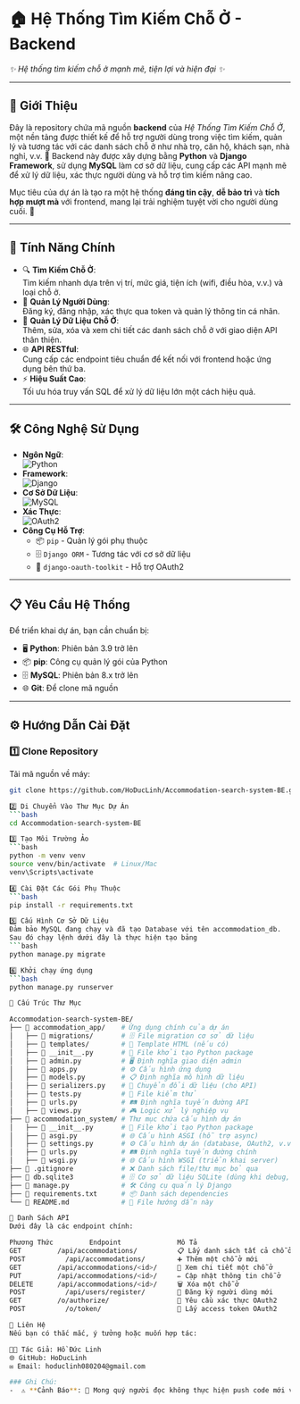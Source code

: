 # 🏠 Hệ Thống Tìm Kiếm Chỗ Ở - Backend

*✨ Hệ thống tìm kiếm chỗ ở mạnh mẽ, tiện lợi và hiện đại ✨*

---

## 📖 Giới Thiệu
Đây là repository chứa mã nguồn **backend** của *Hệ Thống Tìm Kiếm Chỗ Ở*, một nền tảng được thiết kế để hỗ trợ người dùng trong việc tìm kiếm, quản lý và tương tác với các danh sách chỗ ở như nhà trọ, căn hộ, khách sạn, nhà nghỉ, v.v. 🎯 Backend này được xây dựng bằng **Python** và **Django Framework**, sử dụng **MySQL** làm cơ sở dữ liệu, cung cấp các API mạnh mẽ để xử lý dữ liệu, xác thực người dùng và hỗ trợ tìm kiếm nâng cao.

Mục tiêu của dự án là tạo ra một hệ thống **đáng tin cậy**, **dễ bảo trì** và **tích hợp mượt mà** với frontend, mang lại trải nghiệm tuyệt vời cho người dùng cuối. 🚀

---

## 🌟 Tính Năng Chính
- 🔍 **Tìm Kiếm Chỗ Ở**:  
  Tìm kiếm nhanh dựa trên vị trí, mức giá, tiện ích (wifi, điều hòa, v.v.) và loại chỗ ở.
- 👤 **Quản Lý Người Dùng**:  
  Đăng ký, đăng nhập, xác thực qua token và quản lý thông tin cá nhân.
- 🏡 **Quản Lý Dữ Liệu Chỗ Ở**:  
  Thêm, sửa, xóa và xem chi tiết các danh sách chỗ ở với giao diện API thân thiện.
- 🌐 **API RESTful**:  
  Cung cấp các endpoint tiêu chuẩn để kết nối với frontend hoặc ứng dụng bên thứ ba.
- ⚡ **Hiệu Suất Cao**:  
  Tối ưu hóa truy vấn SQL để xử lý dữ liệu lớn một cách hiệu quả.

---

## 🛠 Công Nghệ Sử Dụng
- **Ngôn Ngữ**:  
  ![Python](https://img.shields.io/badge/Python-3.9+-blue)  
- **Framework**:  
  ![Django](https://img.shields.io/badge/Django-4.x-green)  
- **Cơ Sở Dữ Liệu**:  
  ![MySQL](https://img.shields.io/badge/MySQL-8.x-orange)  
- **Xác Thực**:  
  ![OAuth2](https://img.shields.io/badge/OAuth2-Security-yellow)
- **Công Cụ Hỗ Trợ**:    
  - 📦 `pip` - Quản lý gói phụ thuộc  
  - 🗄 `Django ORM` - Tương tác với cơ sở dữ liệu
  - 🔐 `django-oauth-toolkit` - Hỗ trợ OAuth2

---

## 📋 Yêu Cầu Hệ Thống
Để triển khai dự án, bạn cần chuẩn bị:
- 🖥 **Python**: Phiên bản 3.9 trở lên  
- 📦 **pip**: Công cụ quản lý gói của Python  
- 🗄 **MySQL**: Phiên bản 8.x trở lên  
- 🌐 **Git**: Để clone mã nguồn  

---

## ⚙ Hướng Dẫn Cài Đặt

### 1️⃣ Clone Repository
Tải mã nguồn về máy:
```bash
git clone https://github.com/HoDucLinh/Accommodation-search-system-BE.git

2️⃣ Di Chuyển Vào Thư Mục Dự Án
```bash
cd Accommodation-search-system-BE

3️⃣ Tạo Môi Trường Ảo
```bash
python -m venv venv
source venv/bin/activate  # Linux/Mac
venv\Scripts\activate

4️⃣ Cài Đặt Các Gói Phụ Thuộc
```bash
pip install -r requirements.txt

5️⃣ Cấu Hình Cơ Sở Dữ Liệu
Đảm bảo MySQL đang chạy và đã tạo Database với tên accommodation_db.
Sau đó chạy lệnh dưới đây là thực hiện tạo bảng
```bash
python manage.py migrate

6️⃣ Khởi chạy ứng dụng
```bash
python manage.py runserver

📂 Cấu Trúc Thư Mục

Accommodation-search-system-BE/
├── 📁 accommodation_app/    # Ứng dụng chính của dự án
│   ├── 📁 migrations/       # 🗄 File migration cơ sở dữ liệu
│   ├── 📁 templates/        # 📄 Template HTML (nếu có)
│   ├── 📄 __init__.py       # 📜 File khởi tạo Python package
│   ├── 📄 admin.py          # 🖥 Định nghĩa giao diện admin
│   ├── 📄 apps.py           # ⚙ Cấu hình ứng dụng
│   ├── 📄 models.py         # 📋 Định nghĩa mô hình dữ liệu
│   ├── 📄 serializers.py    # 🔄 Chuyển đổi dữ liệu (cho API)
│   ├── 📄 tests.py          # 🧪 File kiểm thử
│   ├── 📄 urls.py           # 🛤️ Định nghĩa tuyến đường API
│   ├── 📄 views.py          # 🎮 Logic xử lý nghiệp vụ
├── 📁 accommodation_system/ # Thư mục chứa cấu hình dự án
│   ├── 📄 __init__.py       # 📜 File khởi tạo Python package
│   ├── 📄 asgi.py           # 🌐 Cấu hình ASGI (hỗ trợ async)
│   ├── 📄 settings.py       # ⚙ Cấu hình dự án (database, OAuth2, v.v.)
│   ├── 📄 urls.py           # 🛤️ Định nghĩa tuyến đường chính
│   ├── 📄 wsgi.py           # 🌐 Cấu hình WSGI (triển khai server)
├── 📄 .gitignore            # ❌ Danh sách file/thư mục bỏ qua
├── 📄 db.sqlite3            # 🗄 Cơ sở dữ liệu SQLite (dùng khi debug, không dùng MySQL)
├── 📄 manage.py             # 🛠 Công cụ quản lý Django
├── 📄 requirements.txt      # 📦 Danh sách dependencies
└── 📄 README.md             # 📖 File hướng dẫn này

📡 Danh Sách API
Dưới đây là các endpoint chính:

Phương Thức	        Endpoint	          Mô Tả
GET	        /api/accommodations/	      📋 Lấy danh sách tất cả chỗ ở
POST	      /api/accommodations/	      ➕ Thêm một chỗ ở mới
GET	        /api/accommodations/<id>/	  🔎 Xem chi tiết một chỗ ở
PUT	        /api/accommodations/<id>/	  ✏️ Cập nhật thông tin chỗ ở
DELETE	    /api/accommodations/<id>/	  🗑 Xóa một chỗ ở
POST	      /api/users/register/	      👤 Đăng ký người dùng mới
GET	        /o/authorize/	              🔑 Yêu cầu xác thực OAuth2
POST	      /o/token/	                  🔐 Lấy access token OAuth2

📧 Liên Hệ
Nếu bạn có thắc mắc, ý tưởng hoặc muốn hợp tác:

👨‍💻 Tác Giả: Hồ Đức Linh
🌐 GitHub: HoDucLinh
✉️ Email: hoduclinh080204@gmail.com

### Ghi Chú:
-  ⚠ **Cảnh Báo**: 🚫 Mong quý người đọc không thực hiện push code mới vào nhánh main.

